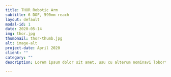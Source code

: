 ```yaml
---
title: THOR Robotic Arm
subtitle: 6 DOF, 590mm reach
layout: default
modal-id: 1
date: 2020-05-14
img: thor.jpg
thumbnail: thor-thumb.jpg
alt: image-alt
project-date: April 2020
client: ""
category: ""
description: Lorem ipsum dolor sit amet, usu cu alterum nominavi lobortis. At duo novum diceret. Tantas apeirian vix et, usu sanctus postulant inciderint ut, populo diceret necessitatibus in vim. Cu eum dicam feugiat noluisse.

---
```

